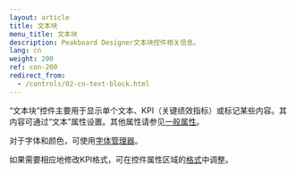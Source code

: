 ```yaml
---
layout: article
title: 文本块
menu_title: 文本块
description: Peakboard Designer文本块控件相关信息。
lang: cn
weight: 200
ref: con-200
redirect_from:
  - /controls/02-cn-text-block.html
---
```


“文本块”控件主要用于显示单个文本、KPI（关键绩效指标）或标记某些内容。其内容可通过“文本”属性设置。其他属性请参见[一般属性](/controls/01-cn-general-properties.html)。

对于字体和颜色，可使用[字体管理器](/misc/05-cn-custom-fonts.html)。

如果需要相应地修改KPI格式，可在控件属性区域的[格式](/misc/03-cn-formating-values.html)中调整。
